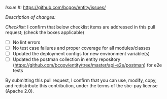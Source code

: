 *Issue #:*
https://github.com/bcgov/entity/issues/<Put the github issue number here>

*Description of changes:*

*Checklist:*
I confirm that below checklist items are addressed in this pull request; (check the boxes applicable)
- [ ] No lint errors
- [ ] No test case failures and proper coverage for all modules/classes
- [ ] Updated the deployment configs for new environment variable(s)
- [ ] Updated the postman collection in entity repository (https://github.com/bcgov/entity/tree/master/api-e2e/postman) for e2e tests

By submitting this pull request, I confirm that you can use, modify, copy, and redistribute this contribution, under the terms of the sbc-pay license (Apache 2.0).
